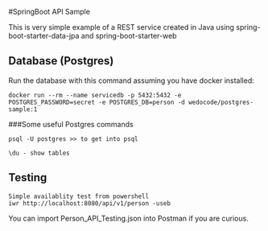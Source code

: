 #SpringBoot API Sample

This is very simple example of a REST service created in Java using spring-boot-starter-data-jpa and spring-boot-starter-web



## Database (Postgres)


Run the database with this command assuming you have docker installed:

    docker run --rm --name servicedb -p 5432:5432 -e POSTGRES_PASSWORD=secret -e POSTGRES_DB=person -d wedocode/postgres-sample:1

###Some useful  Postgres commands 

    psql -U postgres >> to get into psql 
  
    \du - show tables


## Testing

    Simple availablity test from powershell
    iwr http://localhost:8080/api/v1/person -useb

You can import Person_API_Testing.json into Postman if you are curious. 








